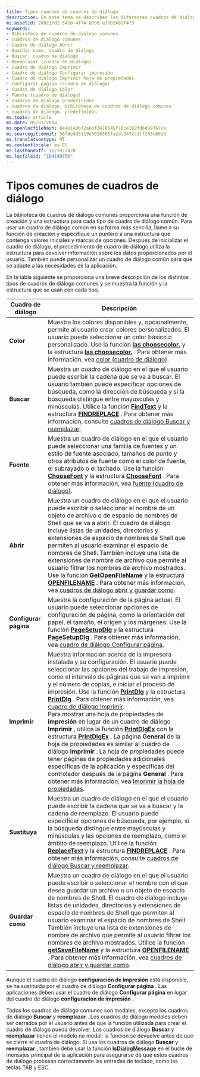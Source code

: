 ```yaml
---
title: Tipos comunes de cuadros de diálogo
description: En este tema se describen los diferentes cuadros de diálogo.
ms.assetid: 2d0217d2-5410-4f74-8090-a3bb2481f473
keywords:
- Biblioteca de cuadros de diálogo comunes
- cuadros de diálogo comunes
- Cuadro de diálogo Abrir
- Guardar como, cuadro de diálogo
- Buscar, cuadro de diálogo
- Reemplazar (cuadro de diálogo)
- Cuadro de diálogo Imprimir
- Cuadro de diálogo Configurar impresión
- Cuadro de diálogo Imprimir hoja de propiedades
- Configurar página (cuadro de diálogo)
- Cuadro de diálogo Color
- Fuente (cuadro de diálogo)
- cuadros de diálogo predefinidos
- cuadros de diálogo, biblioteca de cuadros de diálogo comunes
- cuadros de diálogo, predefinidos
ms.topic: article
ms.date: 05/31/2018
ms.openlocfilehash: 044e143b72a60f3478545f76ce102fd6d99767ce
ms.sourcegitcommit: 56f8e4d5119e5018363fa2dc3472cdff203c6913
ms.translationtype: MT
ms.contentlocale: es-ES
ms.lasthandoff: 11/19/2020
ms.locfileid: "104149756"
---
```

# <a name="common-dialog-box-types"></a>Tipos comunes de cuadros de diálogo

La biblioteca de cuadros de diálogo comunes proporciona una función de creación y una estructura para cada tipo de cuadro de diálogo común. Para usar un cuadro de diálogo común en su forma más sencilla, llame a su función de creación y especifique un puntero a una estructura que contenga valores iniciales y marcas de opciones. Después de inicializar el cuadro de diálogo, el procedimiento de cuadro de diálogo utiliza la estructura para devolver información sobre los datos proporcionados por el usuario. También puede personalizar un cuadro de diálogo común para que se adapte a las necesidades de la aplicación.

En la tabla siguiente se proporciona una breve descripción de los distintos tipos de cuadros de diálogo comunes y se muestra la función y la estructura que se usan con cada tipo.



| Cuadro de diálogo                | Descripción                                                                                                                                                                                                                                                                                                                                                                                                                                                                                                                                                                                                                                                                                                                                                                                                                                                                             |
|---------------------------|-----------------------------------------------------------------------------------------------------------------------------------------------------------------------------------------------------------------------------------------------------------------------------------------------------------------------------------------------------------------------------------------------------------------------------------------------------------------------------------------------------------------------------------------------------------------------------------------------------------------------------------------------------------------------------------------------------------------------------------------------------------------------------------------------------------------------------------------------------------------------------------------|
| **Color**<br/>      | Muestra los colores disponibles y, opcionalmente, permite al usuario crear colores personalizados. El usuario puede seleccionar un color básico o personalizado. Use la función [**las choosecolor.**](/previous-versions/windows/desktop/legacy/ms646912(v=vs.85)) y la estructura [**las choosecolor.**](/windows/win32/api/commdlg/ns-commdlg-choosecolora-r1) . Para obtener más información, vea [color (cuadro de diálogo)](color-dialog-box.md).<br/>                                                                                                                                                                                                                                                                                                                                                                                                                                                                                                                                                                      |
| **Buscar**<br/>       | Muestra un cuadro de diálogo en el que el usuario puede escribir la cadena que se va a buscar. El usuario también puede especificar opciones de búsqueda, como la dirección de búsqueda y si la búsqueda distingue entre mayúsculas y minúsculas. Utilice la función [**FindText**](/windows/desktop/api/Commdlg/nf-commdlg-findtexta) y la estructura [**FINDREPLACE**](/windows/win32/api/commdlg/ns-commdlg-findreplacea) . Para obtener más información, consulte [cuadros de diálogo Buscar y reemplazar](find-and-replace-dialog-boxes.md).<br/>                                                                                                                                                                                                                                                                                                                                                                                                                                                                                      |
| **Fuente**<br/>       | Muestra un cuadro de diálogo en el que el usuario puede seleccionar una familia de fuentes y un estilo de fuente asociado, tamaños de punto y otros atributos de fuente como el color de fuente, el subrayado o el tachado. Use la función [**ChooseFont**](/windows/win32/api/commdlg/ns-commdlg-choosefonta) y la estructura [**ChooseFont**](/windows/win32/api/commdlg/ns-commdlg-choosefonta) . Para obtener más información, vea [fuente (cuadro de diálogo)](font-dialog-box.md).<br/>                                                                                                                                                                                                                                                                                                                                                                                                                                                                                                                  |
| **Abrir**<br/>       | Muestra un cuadro de diálogo en el que el usuario puede escribir o seleccionar el nombre de un objeto de archivo o de espacio de nombres de Shell que se va a abrir. El cuadro de diálogo incluye listas de unidades, directorios y extensiones de espacio de nombres de Shell que permiten al usuario examinar el espacio de nombres de Shell. También incluye una lista de extensiones de nombre de archivo que permite al usuario filtrar los nombres de archivo mostrados. Use la función [**GetOpenFileName**](/windows/desktop/api/Commdlg/nf-commdlg-getopenfilenamea) y la estructura [**OPENFILENAME**](/windows/win32/api/commdlg/ns-commdlg-openfilenamea) . Para obtener más información, vea [cuadros de diálogo abrir y guardar como](open-and-save-as-dialog-boxes.md).<br/>                                                                                                                                                                                                                                                                                     |
| **Configurar página**<br/> | Muestra la configuración de la página actual. El usuario puede seleccionar opciones de configuración de página, como la orientación del papel, el tamaño, el origen y los márgenes. Use la función [**PageSetupDlg**](/previous-versions/windows/desktop/legacy/ms646937(v=vs.85)) y la estructura [**PageSetupDlg**](/windows/win32/api/commdlg/ns-commdlg-pagesetupdlga) . Para obtener más información, vea [cuadro de diálogo Configurar página](page-setup-dialog-box.md).<br/>                                                                                                                                                                                                                                                                                                                                                                                                                                                                                                                                   |
| **Imprimir**<br/>      | Muestra información acerca de la impresora instalada y su configuración. El usuario puede seleccionar las opciones del trabajo de impresión, como el intervalo de páginas que se van a imprimir y el número de copias, e iniciar el proceso de impresión. Use la función [**PrintDlg**](/previous-versions/windows/desktop/legacy/ms646940(v=vs.85)) y la estructura [**PrintDlg**](/windows/win32/api/commdlg/ns-commdlg-printdlga) . Para obtener más información, vea [cuadro de diálogo Imprimir](print-dialog-box.md).<br/> Para mostrar una hoja de propiedades de **impresión** en lugar de un cuadro de diálogo **Imprimir** , utilice la función [**PrintDlgEx**](/previous-versions/windows/desktop/legacy/ms646942(v=vs.85)) con la estructura [**PrintDlgEx**](/windows/win32/api/commdlg/ns-commdlg-printdlgexa) . La página **General** de la hoja de propiedades es similar al cuadro de diálogo **Imprimir** . La hoja de propiedades puede tener páginas de propiedades adicionales específicas de la aplicación y específicas del controlador después de la página **General** . Para obtener más información, vea [Imprimir la hoja de propiedades](print-property-sheet.md).<br/> |
| **Sustituya**<br/>    | Muestra un cuadro de diálogo en el que el usuario puede escribir la cadena que se va a buscar y la cadena de reemplazo. El usuario puede especificar opciones de búsqueda, por ejemplo, si la búsqueda distingue entre mayúsculas y minúsculas y las opciones de reemplazo, como el ámbito de reemplazo. Utilice la función [**ReplaceText**](/windows/desktop/api/Commdlg/nf-commdlg-replacetexta) y la estructura [**FINDREPLACE**](/windows/win32/api/commdlg/ns-commdlg-findreplacea) . Para obtener más información, consulte [cuadros de diálogo Buscar y reemplazar](find-and-replace-dialog-boxes.md).<br/>                                                                                                                                                                                                                                                                                                                                                                                                                        |
| **Guardar como**<br/>    | Muestra un cuadro de diálogo en el que el usuario puede escribir o seleccionar el nombre con el que desea guardar un archivo o un objeto de espacio de nombres de Shell. El cuadro de diálogo incluye listas de unidades, directorios y extensiones de espacio de nombres de Shell que permiten al usuario examinar el espacio de nombres de Shell. También incluye una lista de extensiones de nombre de archivo que permite al usuario filtrar los nombres de archivo mostrados. Utilice la función [**getSaveFileName**](/windows/desktop/api/Commdlg/nf-commdlg-getsavefilenamea) y la estructura [**OPENFILENAME**](/windows/win32/api/commdlg/ns-commdlg-openfilenamea) . Para obtener más información, vea [cuadros de diálogo abrir y guardar como](open-and-save-as-dialog-boxes.md).<br/>                                                                                                                                                                                                                                                                             |



 

Aunque el cuadro de diálogo **configuración de impresión** está disponible, se ha sustituido por el cuadro de diálogo **Configurar página** . Las aplicaciones deben usar el cuadro de diálogo **Configurar página** en lugar del cuadro de diálogo **configuración de impresión** .

Todos los cuadros de diálogo comunes son modales, excepto los cuadros de diálogo **Buscar** y **reemplazar** . Los cuadros de diálogo modales deben ser cerrados por el usuario antes de que la función utilizada para crear el cuadro de diálogo pueda devolver. Los cuadros de diálogo **Buscar** y **reemplazar** tienen el modelo no modal; la función se devuelve antes de que se cierre el cuadro de diálogo. Si usa los cuadros de diálogo **Buscar** y **reemplazar** , también debe usar la función [**IsDialogMessage**](/windows/desktop/api/Winuser/nf-winuser-isdialogmessagea) en el bucle de mensajes principal de la aplicación para asegurarse de que estos cuadros de diálogo procesan correctamente las entradas de teclado, como las teclas TAB y ESC.

 

